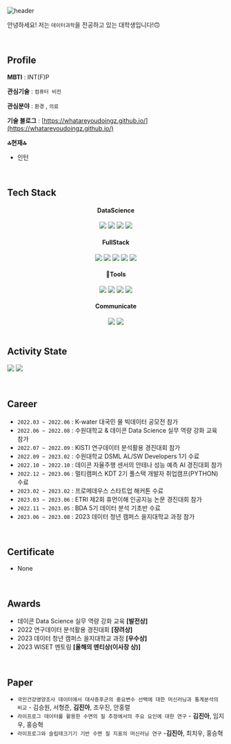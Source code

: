 ![header](https://capsule-render.vercel.app/api?type=cylinder&color=auto&height=300&section=header&text=Welcome%20to%20my%20Github%20pages&fontSize=70)

안녕하세요! 
저는 `데이터과학`을 전공하고 있는 대학생입니다!🙃 

 <br/>

 ## **Profile**
 **MBTI** : INT(F)P

**관심기술** :  `컴퓨터 비전`

**관심분야** : `환경` , `의료`

**기술 블로그** : [https://whatareyoudoingz.github.io/](https://whatareyoudoingz.github.io/)

**🔝현재🔝**
- 인턴

<br/>

## **Tech Stack**


<div align="center">
	<h4>DataScience</h4>
		<img src="https://img.shields.io/badge/Python-3776AB?style=flat&logo=python&logoColor=white" />	
		<img src="https://img.shields.io/badge/R-276DC3?style=flat&logo=R&logoColor=white" />
		<img src="https://img.shields.io/badge/sklearn-276DC3?style=flat&logo=R&logoColor=white" />
		<img src="https://img.shields.io/badge/TensorFlow-FF6F00?style=flat&logo=TensorFlow&logoColor=white" />
</div>

<div align="center">
	<h4>FullStack</h4>
	<img src="https://img.shields.io/badge/Django-092E20?style=flat&logo=Django&logoColor=white" />
	<img src="https://img.shields.io/badge/HTML5-E34F26?style=flat&logo=HTML5&logoColor=white" />
	<img src="https://img.shields.io/badge/CSS3-1572B6?style=flat&logo=CSS3&logoColor=white" />
	<img src="https://img.shields.io/badge/MYSQL-4479A1?style=flat&logo=MYSQL&logoColor=white" />
	<img src="https://img.shields.io/badge/JavaScript-F7DF1E?style=flat&logo=JavaScript&logoColor=white" />
</div>

<div align="center">
	<h4>Tools</h4>
	<img src="https://img.shields.io/badge/R studio-75AADB?style=flat&logo=Rstudio&logoColor=white" />
	<img src="https://img.shields.io/badge/Visual Studio Code-007ACC?style=flat&logo=VisualStudiocode&logoColor=white" />
	<img src="https://img.shields.io/badge/Jupyter notebook-F37626?style=flat&logo=jupyter&logoColor=white" />
	<img src="https://img.shields.io/badge/Google Colab-F9AB00?style=flat&logo=googlecolab&logoColor=white" />	
</div>

<div align="center">
	<h4>Communicate</h4>
	<img src="https://img.shields.io/badge/GitHub-181717?style=flat&logo=Github&logoColor=white" />
	<img src="https://img.shields.io/badge/Notion-000000?style=flat&logo=notion&logoColor=white" />
</div>

<br/>

## **Activity State**

<img src="https://github-readme-stats.vercel.app/api/top-langs/?username=whatareyoudoingz&layout=compact"> <img src="https://github-readme-stats.vercel.app/api?username=whatareyoudoingz&show_icons=true">

<br/>

## **Career**
- `2022.03 ~ 2022.06` : K-water 대국민 물 빅데이터 공모전 참가
- `2022.06 ~ 2022.08` : 수원대학교 & 데이콘 Data Science 실무 역량 강화 교육 참가
- `2022.07 ~ 2022.09` : KISTI 연구데이터 분석활용 경진대회 참가
- `2022.09 ~ 2023.02` : 수원대학교 DSML AL/SW Developers 1기 수료
- `2022.10 ~ 2022.10` : 데이콘 자율주행 센서의 안테나 성능 예측 AI 경진대회 참가
- `2022.12 ~ 2023.06` : 멀티캠퍼스 KDT 2기 풀스택 개발자 취업캠프(PYTHON) 수료
- `2023.02 ~ 2023.02` : 프로메데우스 스타트업 해커톤 수료
- `2023.03 ~ 2023.06` : ETRI 제2회 휴먼이해 인공지능 논문 경진대회 참가
- `2022.11 ~ 2023.05` : BDA 5기 데이터 분석 기초반 수료
- `2023.06 ~ 2023.08` : 2023 데이터 청년 캠퍼스 을지대학교 과정 참가

<br/>

## **Certificate**
- None

<br/>

## **Awards**
- 데이콘 Data Science 실무 역량 강화 교육 **[발전상]**
- 2022 연구데이터 분석활용 경진대회 **[장려상]**
- 2023 데이터 청년 캠퍼스 을지대학교 과정 **[우수상]**
- 2023 WISET 멘토링 **[올해의 멘티상(이사장 상)]**
<br/>

## **Paper**
- `국민건강영양조사 데이터에서 대사증후군의 중요변수 선택에 대한 머신러닝과 통계분석의 비교` - 김승원, 서형준, **김진아**, 조우진, 안홍렬
- `라이프로그 데이터를 활용한 수면의 질 추정에서의 주요 요인에 대한 연구` - **김진아**, 임지우, 홍승혁
- `라이프로그와 슬립테크기기 기반 수면 질 지표의 머신러닝 연구` -**김진아**, 최치우, 홍승혁

